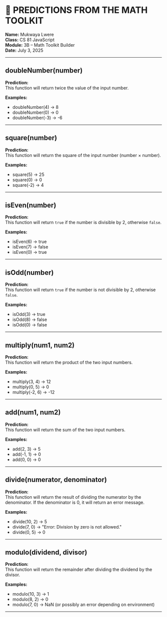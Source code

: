 # 🔮 PREDICTIONS FROM THE MATH TOOLKIT

**Name:** Mukwaya Lwere  
**Class:** CS 81 JavaScript  
**Module:** 3B – Math Toolkit Builder  
**Date:** July 3, 2025

---

## doubleNumber(number)
**Prediction:**  
This function will return twice the value of the input number.

**Examples:**
- doubleNumber(4) → 8
- doubleNumber(0) → 0
- doubleNumber(-3) → -6

---

## square(number)
**Prediction:**  
This function will return the square of the input number (number × number).

**Examples:**
- square(5) → 25
- square(0) → 0
- square(-2) → 4

---

## isEven(number)
**Prediction:**  
This function will return `true` if the number is divisible by 2, otherwise `false`.

**Examples:**
- isEven(6) → true
- isEven(7) → false
- isEven(0) → true

---

## isOdd(number)
**Prediction:**  
This function will return `true` if the number is not divisible by 2, otherwise `false`.

**Examples:**
- isOdd(3) → true
- isOdd(8) → false
- isOdd(0) → false

---

## multiply(num1, num2)
**Prediction:**  
This function will return the product of the two input numbers.

**Examples:**
- multiply(3, 4) → 12
- multiply(0, 5) → 0
- multiply(-2, 6) → -12

---

## add(num1, num2)
**Prediction:**  
This function will return the sum of the two input numbers.

**Examples:**
- add(2, 3) → 5
- add(-1, 1) → 0
- add(0, 0) → 0

---

## divide(numerator, denominator)
**Prediction:**  
This function will return the result of dividing the numerator by the denominator. If the denominator is 0, it will return an error message.

**Examples:**
- divide(10, 2) → 5
- divide(7, 0) → "Error: Division by zero is not allowed."
- divide(0, 5) → 0

---

## modulo(dividend, divisor)
**Prediction:**  
This function will return the remainder after dividing the dividend by the divisor.

**Examples:**
- modulo(10, 3) → 1
- modulo(8, 2) → 0
- modulo(7, 0) → NaN (or possibly an error depending on environment)

---

